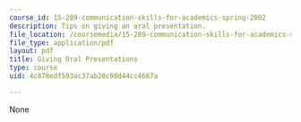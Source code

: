```yaml
---
course_id: 15-289-communication-skills-for-academics-spring-2002
description: Tips on giving an oral presentation.
file_location: /coursemedia/15-289-communication-skills-for-academics-spring-2002/4c878edf593ac37ab28c98d44cc4667a_289presentation.pdf
file_type: application/pdf
layout: pdf
title: Giving Oral Presentations
type: course
uid: 4c878edf593ac37ab28c98d44cc4667a

---
```

None